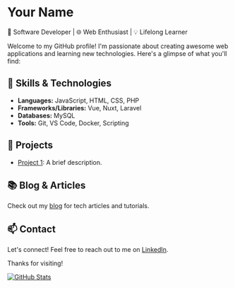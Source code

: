 # Your Name

🚀 Software Developer | 🌐 Web Enthusiast | 💡 Lifelong Learner

Welcome to my GitHub profile! I'm passionate about creating awesome web applications and learning new technologies. Here's a glimpse of what you'll find:

## 🔧 Skills & Technologies

- **Languages:** JavaScript, HTML, CSS, PHP
- **Frameworks/Libraries:** Vue, Nuxt, Laravel
- **Databases:** MySQL
- **Tools:** Git, VS Code, Docker, Scripting

## 📂 Projects

- [Project 1](https://github.com/yourusername/project1): A brief description.

## 📚 Blog & Articles

Check out my [blog](https://yourblog.com) for tech articles and tutorials.

## 📫 Contact

Let's connect! Feel free to reach out to me on [LinkedIn](https://www.linkedin.com/in/gabriel-delgado-557a75177/).

Thanks for visiting!

[![GitHub Stats](https://github-readme-stats.vercel.app/api?username=gadc1996&show_icons=true)](https://github.com/gadc1996)
